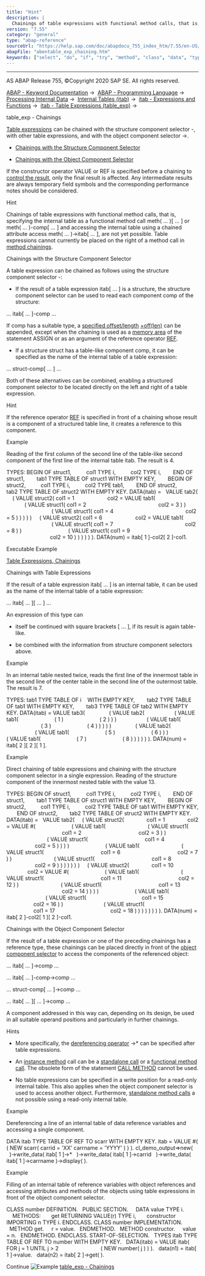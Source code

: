 ```yaml
---
title: "Hint"
description: |
  Chainings of table expressions with functional method calls, that is, specifying the internal table as a functional method call meth( ... ) ...  or meth( ... )-comp ...  and accessing the internal table using a chained attribute access meth( ... )->itab ... , are not yet possible. Table
version: "7.55"
category: "general"
type: "abap-reference"
sourceUrl: "https://help.sap.com/doc/abapdocu_755_index_htm/7.55/en-US/abentable_exp_chaining.htm"
abapFile: "abentable_exp_chaining.htm"
keywords: ["select", "do", "if", "try", "method", "class", "data", "types", "internal-table", "field-symbol", "abentable", "exp", "chaining"]
---
```


* * *

AS ABAP Release 755, ©Copyright 2020 SAP SE. All rights reserved.

[ABAP - Keyword Documentation](https://help.sap.com/doc/abapdocu_755_index_htm/7.55/en-US/abenabap.htm) →  [ABAP - Programming Language](https://help.sap.com/doc/abapdocu_755_index_htm/7.55/en-US/abenabap_reference.htm) →  [Processing Internal Data](https://help.sap.com/doc/abapdocu_755_index_htm/7.55/en-US/abenabap_data_working.htm) →  [Internal Tables (itab)](https://help.sap.com/doc/abapdocu_755_index_htm/7.55/en-US/abenitab.htm) →  [itab - Expressions and Functions](https://help.sap.com/doc/abapdocu_755_index_htm/7.55/en-US/abentable_processing_expr_func.htm) →  [itab - Table Expressions (table\_exp)](https://help.sap.com/doc/abapdocu_755_index_htm/7.55/en-US/abentable_expressions.htm) → 

table\_exp - Chainings

[Table expressions](https://help.sap.com/doc/abapdocu_755_index_htm/7.55/en-US/abentable_expressions.htm) can be chained with the structure component selector \-, with other table expressions, and with the object component selector \->.

-   [Chainings with the Structure Component Selector](#abentable-exp-chaining-1--------chainings-with-table-expressions---@ITOC@@ABENTABLE_EXP_CHAINING_2)

-   [Chainings with the Object Component Selector](#@@ITOC@@ABENTABLE_EXP_CHAINING_3)

If the constructor operator VALUE or REF is specified before a chaining to [control the result](https://help.sap.com/doc/abapdocu_755_index_htm/7.55/en-US/abentable_exp_result.htm), only the final result is affected. Any intermediate results are always temporary field symbols and the corresponding performance notes should be considered.

Hint

Chainings of table expressions with functional method calls, that is, specifying the internal table as a functional method call meth( ... )\[ ... \] or meth( ... )-comp\[ ... \] and accessing the internal table using a chained attribute access meth( ... )->itab\[ ... \], are not yet possible. Table expressions cannot currently be placed on the right of a method call in [method chainings](https://help.sap.com/doc/abapdocu_755_index_htm/7.55/en-US/abenmethod_chaining_glosry.htm "Glossary Entry").

Chainings with the Structure Component Selector

A table expression can be chained as follows using the structure component selector \-:

-   If the result of a table expression itab\[ ... \] is a structure, the structure component selector can be used to read each component comp of the structure:

... itab\[ ... \]-comp ...

If comp has a suitable type, a [specified offset/length](https://help.sap.com/doc/abapdocu_755_index_htm/7.55/en-US/abenoffset_length_specific_glosry.htm "Glossary Entry") [+off(len)](https://help.sap.com/doc/abapdocu_755_index_htm/7.55/en-US/abenoffset_length.htm) can be appended, except when the chaining is used as a [memory area](https://help.sap.com/doc/abapdocu_755_index_htm/7.55/en-US/abapassign_mem_area_writable_exp.htm) of the statement ASSIGN or as an argument of the reference operator [REF](https://help.sap.com/doc/abapdocu_755_index_htm/7.55/en-US/abentable_exp_result.htm).

-   If a structure struct has a table-like component comp, it can be specified as the name of the internal table of a table expression:

... struct-comp\[ ... \] ...

Both of these alternatives can be combined, enabling a structured component selector to be located directly on the left and right of a table expression.

Hint

If the reference operator [REF](https://help.sap.com/doc/abapdocu_755_index_htm/7.55/en-US/abenconstructor_expression_ref.htm) is specified in front of a chaining whose result is a component of a structured table line, it creates a reference to this component.

Example

Reading of the first column of the second line of the table-like second component of the first line of the internal table itab. The result is 4.

TYPES: BEGIN OF struct1,
         col1 TYPE i,
         col2 TYPE i,
       END OF struct1,
       tab1 TYPE TABLE OF struct1 WITH EMPTY KEY,
       BEGIN OF struct2,
         col1 TYPE i,
         col2 TYPE tab1,
       END OF struct2,
       tab2 TYPE TABLE OF struct2 WITH EMPTY KEY.
DATA(itab) =
  VALUE tab2(
    ( VALUE struct2( col1 = 1
                     col2 = VALUE tab1(
                              ( VALUE struct1( col1 = 2
                                               col2 = 3 ) )
                              ( VALUE struct1( col1 = 4
                                               col2 = 5 ) ) ) ) )
    ( VALUE struct2( col1 = 6
                     col2 = VALUE tab1(
                              ( VALUE struct1( col1 = 7
                                               col2 = 8 ) )
                              ( VALUE struct1( col1 = 9
                                               col2 = 10 ) ) ) ) ) ).
DATA(num) = itab\[ 1 \]-col2\[ 2 \]-col1.

Executable Example

[Table Expressions, Chainings](https://help.sap.com/doc/abapdocu_755_index_htm/7.55/en-US/abentable_exp_chaining_abexa.htm)

Chainings with Table Expressions

If the result of a table expression itab\[ ... \] is an internal table, it can be used as the name of the internal table of a table expression:

... itab\[ ... \]\[ ... \] ...

An expression of this type can

-   itself be continued with square brackets \[ ... \], if its result is again table-like.

-   be combined with the information from structure component selectors above.

Example

In an internal table nested twice, reads the first line of the innermost table in the second line of the center table in the second line of the outermost table. The result is 7.

TYPES: tab1 TYPE TABLE OF i    WITH EMPTY KEY,
       tab2 TYPE TABLE OF tab1 WITH EMPTY KEY,
       tab3 TYPE TABLE OF tab2 WITH EMPTY KEY.
DATA(itab) = VALUE tab3(
               ( VALUE tab2(
                   ( VALUE tab1(
                       ( 1 )
                       ( 2 ) ) )
                   ( VALUE tab1(
                       ( 3 )
                       ( 4 ) ) ) ) )
               ( VALUE tab2(
                   ( VALUE tab1(
                       ( 5 )
                       ( 6 ) ) )
                   ( VALUE tab1(
                       ( 7 )
                       ( 8 ) ) ) ) ) ).
DATA(num) = itab\[ 2 \]\[ 2 \]\[ 1 \].

Example

Direct chaining of table expressions and chaining with the structure component selector in a single expression. Reading of the structure component of the innermost nested table with the value 13.

TYPES: BEGIN OF struct1,
         col1 TYPE i,
         col2 TYPE i,
       END OF struct1,
       tab1 TYPE TABLE OF struct1 WITH EMPTY KEY,
       BEGIN OF struct2,
         col1 TYPE i,
         col2 TYPE TABLE OF tab1 WITH EMPTY KEY,
       END OF struct2,
       tab2 TYPE TABLE OF struct2 WITH EMPTY KEY.
DATA(itab) =
  VALUE tab2(
    ( VALUE struct2(
              col1 = 1
              col2 = VALUE #(
                       ( VALUE tab1(
                           ( VALUE struct1(
                                     col1 = 2
                                     col2 = 3 ) )
                           ( VALUE struct1(
                                     col1 = 4
                                     col2 = 5 ) ) ) )
                       ( VALUE tab1(
                           ( VALUE struct1(
                                     col1 = 6
                                     col2 = 7 ) )
                           ( VALUE struct1(
                                     col1 = 8
                                     col2 = 9 ) ) ) ) ) ) )
    ( VALUE struct2(
              col1 = 10
              col2 = VALUE #(
                       ( VALUE tab1(
                           ( VALUE struct1(
                                     col1 = 11
                                     col2 = 12 ) )
                           ( VALUE struct1(
                                     col1 = 13
                                     col2 = 14 ) ) ) )
                       ( VALUE tab1(
                          ( VALUE struct1(
                                    col1 = 15
                                    col2 = 16 ) )
                          ( VALUE struct1(
                                    col1 = 17
                                    col2 = 18 ) ) ) ) ) ) ) ).
DATA(num) = itab\[ 2 \]-col2\[ 1 \]\[ 2 \]-col1.

Chainings with the Object Component Selector

If the result of a table expression or one of the preceding chainings has a reference type, these chainings can be placed directly in front of the [object component selector](https://help.sap.com/doc/abapdocu_755_index_htm/7.55/en-US/abenobject_component_select_glosry.htm "Glossary Entry") to access the components of the referenced object:

... itab\[ ... \]->comp ...

... itab\[ ... \]-comp->comp ...

... struct-comp\[ ... \]->comp ...

... itab\[ ... \]\[ ... \]->comp ...

A component addressed in this way can, depending on its design, be used in all suitable operand positions and particularly in further chainings.

Hints

-   More specifically, the [dereferencing operator](https://help.sap.com/doc/abapdocu_755_index_htm/7.55/en-US/abendereferencing_operat_glosry.htm "Glossary Entry") \->\* can be specified after table expressions.

-   An [instance method](https://help.sap.com/doc/abapdocu_755_index_htm/7.55/en-US/abeninstance_method_glosry.htm "Glossary Entry") call can be a [standalone call](https://help.sap.com/doc/abapdocu_755_index_htm/7.55/en-US/abapcall_method_static_short.htm) or a [functional method call](https://help.sap.com/doc/abapdocu_755_index_htm/7.55/en-US/abapcall_method_functional.htm). The obsolete form of the statement [CALL METHOD](https://help.sap.com/doc/abapdocu_755_index_htm/7.55/en-US/abapcall_method_static.htm) cannot be used.

-   No table expressions can be specified in a write position for a read-only internal table. This also applies when the object component selector is used to access another object. Furthermore, [standalone method calls](https://help.sap.com/doc/abapdocu_755_index_htm/7.55/en-US/abapcall_method_static_short.htm) a not possible using a read-only internal table.

Example

Dereferencing a line of an internal table of data reference variables and accessing a single component.

DATA itab TYPE TABLE OF REF TO scarr WITH EMPTY KEY.
itab = VALUE #( ( NEW scarr( carrid = 'XX' carrname = 'YYYY' ) ) ).
cl\_demo\_output=>new(
  )->write\_data( itab\[ 1 \]->\*
  )->write\_data( itab\[ 1 \]->carrid
  )->write\_data( itab\[ 1 \]->carrname )->display( ).

Example

Filling of an internal table of reference variables with object references and accessing attributes and methods of the objects using table expressions in front of the object component selector.

CLASS number DEFINITION.
  PUBLIC SECTION.
    DATA value TYPE i.
    METHODS:
      get RETURNING VALUE(r) TYPE i,
      constructor IMPORTING n TYPE i.
ENDCLASS.
CLASS number IMPLEMENTATION.
  METHOD get.
    r = value.
  ENDMETHOD.
  METHOD constructor.
    value = n.
  ENDMETHOD.
ENDCLASS.
START-OF-SELECTION.
  TYPES itab TYPE TABLE OF REF TO number WITH EMPTY KEY.
  DATA(itab) = VALUE itab( FOR j = 1 UNTIL j > 2
                           ( NEW number( j ) ) ).
  data(n1) = itab\[ 1 \]->value.
  data(n2) = itab\[ 2 \]->get( ).

Continue
![Example](exa.gif "Example") [table\_exp - Chainings](https://help.sap.com/doc/abapdocu_755_index_htm/7.55/en-US/abentable_exp_chaining_abexa.htm)